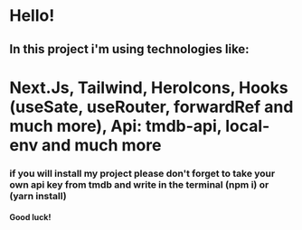 # Hello! 
## In this project i'm using technologies like: 
# Next.Js, Tailwind, HeroIcons, Hooks (useSate, useRouter, forwardRef and much more), Api: tmdb-api, local-env and much more



### if you will install my project please don't forget to take your own api key from tmdb and write in the terminal (npm i) or (yarn install)

#### Good luck!
